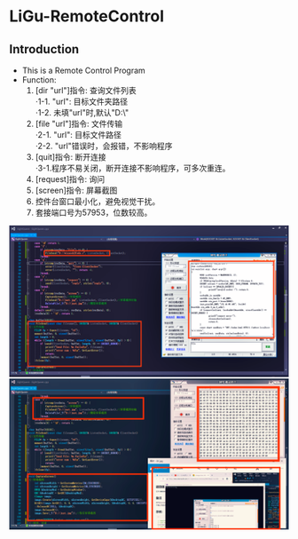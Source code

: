 # LiGu-RemoteControl  
## Introduction  
* This is a Remote Control Program
* Function:  
  1. [dir "url"]指令: 查询文件列表  
    ·1-1. "url": 目标文件夹路径  
    ·1-2. 未填"url"时,默认"D:\\"  
  2. [file "url"]指令: 文件传输  
    ·2-1. "url": 目标文件路径  
    ·2-2. "url"错误时，会报错，不影响程序  
  3. [quit]指令: 断开连接  
    ·3-1.程序不易关闭，断开连接不影响程序，可多次重连。  
  4. [request]指令: 询问  
  5. [screen]指令: 屏幕截图  
  6. 控件台窗口最小化，避免视觉干扰。  
  7. 套接端口号为57953，位数较高。  


![test image](https://github.com/LiGuer/LiGu-RemoteControl/blob/master/img/img01.png)
![test image](https://github.com/LiGuer/LiGu-RemoteControl/blob/master/img/img02.png)
